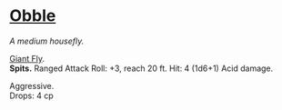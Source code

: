 # [Obble](https://hollowknight.wiki/w/Obble)

*A medium housefly.*

[Giant Fly](https://5e.tools/bestiary.html#giant%20fly_xdmg).  
**Spits.** Ranged Attack Roll: +3, reach 20 ft. Hit: 4 (1d6+1) Acid damage.  

Aggressive.  
Drops: 4 cp  
